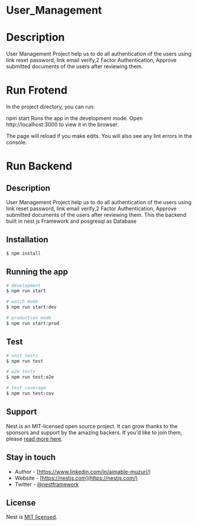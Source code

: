 # User_Management

# Description

User Management Project help us to do all authentication of the users using link reset password, link email verify,2 Factor Authentication, Approve submitted documents of the users after reviewing them.

# Run Frotend
In the project directory, you can run:

npm start
Runs the app in the development mode.
Open http://localhost:3000 to view it in the browser.

The page will reload if you make edits.
You will also see any lint errors in the console.

# Run Backend

## Description
User Management Project help us to do all authentication of the users using link reset password, link email verify,2 Factor Authentication, Approve submitted documents of the users after reviewing them.
This the backend built in nest js Framework and posgresql as Database

## Installation

```bash
$ npm install
```

## Running the app

```bash
# development
$ npm run start

# watch mode
$ npm run start:dev

# production mode
$ npm run start:prod
```

## Test

```bash
# unit tests
$ npm run test

# e2e tests
$ npm run test:e2e

# test coverage
$ npm run test:cov
```

## Support

Nest is an MIT-licensed open source project. It can grow thanks to the sponsors and support by the amazing backers. If you'd like to join them, please [read more here](https://docs.nestjs.com/support).

## Stay in touch

- Author - [https://www.linkedin.com/in/aimable-muzuri/)
- Website - [https://nestjs.com](https://nestjs.com/)
- Twitter - [@nestframework](https://twitter.com/nestframework)

## License

Nest is [MIT licensed](LICENSE).
